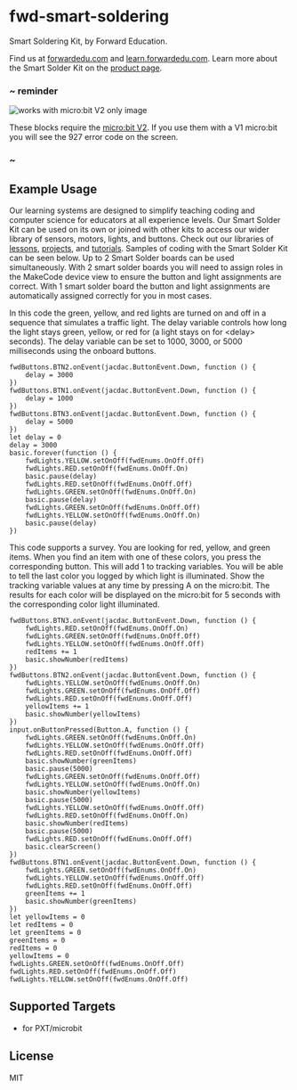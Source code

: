 # fwd-smart-soldering

Smart Soldering Kit, by Forward Education.

Find us at [forwardedu.com](https://forwardedu.com/) and [learn.forwardedu.com](https://learn.forwardedu.com/). Learn more about the Smart Solder Kit on the [product page](https://forwardedu.com/products/smart-learn-to-solder-kit).

### ~ reminder

![works with micro:bit V2 only image](/static/v2/v2-only.png)

These blocks require the [micro:bit V2](/device/v2). If you use them with a V1 micro:bit you will see the 927 error code on the screen.

### ~

## Example Usage

Our learning systems are designed to simplify teaching coding and computer science for educators at all experience levels.
Our Smart Solder Kit can be used on its own or joined with other kits to access our wider library of sensors, motors, lights, and buttons.
Check out our libraries of [lessons](https://learn.forwardedu.com/lesson-library), [projects](https://learn.forwardedu.com/projects/), and [tutorials](https://learn.forwardedu.com/tutorials/).
Samples of coding with the Smart Solder Kit can be seen below. Up to 2 Smart Solder boards can be used simultaneously.
With 2 smart solder boards you will need to assign roles in the MakeCode device view to ensure the button and light assignments are correct.
With 1 smart solder board the button and light assignments are automatically assigned correctly for you in most cases.

In this code the green, yellow, and red lights are turned on and off in a sequence that simulates a traffic light. The delay variable controls how long the light stays green, yellow, or red for (a light stays on for \<delay\> seconds). The delay variable can be set to 1000, 3000, or 5000 milliseconds using the onboard buttons.

```blocks
fwdButtons.BTN2.onEvent(jacdac.ButtonEvent.Down, function () {
    delay = 3000
})
fwdButtons.BTN1.onEvent(jacdac.ButtonEvent.Down, function () {
    delay = 1000
})
fwdButtons.BTN3.onEvent(jacdac.ButtonEvent.Down, function () {
    delay = 5000
})
let delay = 0
delay = 3000
basic.forever(function () {
    fwdLights.YELLOW.setOnOff(fwdEnums.OnOff.Off)
    fwdLights.RED.setOnOff(fwdEnums.OnOff.On)
    basic.pause(delay)
    fwdLights.RED.setOnOff(fwdEnums.OnOff.Off)
    fwdLights.GREEN.setOnOff(fwdEnums.OnOff.On)
    basic.pause(delay)
    fwdLights.GREEN.setOnOff(fwdEnums.OnOff.Off)
    fwdLights.YELLOW.setOnOff(fwdEnums.OnOff.On)
    basic.pause(delay)
})
```

This code supports a survey. You are looking for red, yellow, and green items. When you find an item with one of these colors, you press the corresponding button. This will add 1 to tracking variables. You will be able to tell the last color you logged by which light is illuminated. Show the tracking variable values at any time by pressing A on the micro:bit. The results for each color will be displayed on the micro:bit for 5 seconds with the corresponding color light illuminated.

```blocks
fwdButtons.BTN3.onEvent(jacdac.ButtonEvent.Down, function () {
    fwdLights.RED.setOnOff(fwdEnums.OnOff.On)
    fwdLights.GREEN.setOnOff(fwdEnums.OnOff.Off)
    fwdLights.YELLOW.setOnOff(fwdEnums.OnOff.Off)
    redItems += 1
    basic.showNumber(redItems)
})
fwdButtons.BTN2.onEvent(jacdac.ButtonEvent.Down, function () {
    fwdLights.YELLOW.setOnOff(fwdEnums.OnOff.On)
    fwdLights.GREEN.setOnOff(fwdEnums.OnOff.Off)
    fwdLights.RED.setOnOff(fwdEnums.OnOff.Off)
    yellowItems += 1
    basic.showNumber(yellowItems)
})
input.onButtonPressed(Button.A, function () {
    fwdLights.GREEN.setOnOff(fwdEnums.OnOff.On)
    fwdLights.YELLOW.setOnOff(fwdEnums.OnOff.Off)
    fwdLights.RED.setOnOff(fwdEnums.OnOff.Off)
    basic.showNumber(greenItems)
    basic.pause(5000)
    fwdLights.GREEN.setOnOff(fwdEnums.OnOff.Off)
    fwdLights.YELLOW.setOnOff(fwdEnums.OnOff.On)
    basic.showNumber(yellowItems)
    basic.pause(5000)
    fwdLights.YELLOW.setOnOff(fwdEnums.OnOff.Off)
    fwdLights.RED.setOnOff(fwdEnums.OnOff.On)
    basic.showNumber(redItems)
    basic.pause(5000)
    fwdLights.RED.setOnOff(fwdEnums.OnOff.Off)
    basic.clearScreen()
})
fwdButtons.BTN1.onEvent(jacdac.ButtonEvent.Down, function () {
    fwdLights.GREEN.setOnOff(fwdEnums.OnOff.On)
    fwdLights.YELLOW.setOnOff(fwdEnums.OnOff.Off)
    fwdLights.RED.setOnOff(fwdEnums.OnOff.Off)
    greenItems += 1
    basic.showNumber(greenItems)
})
let yellowItems = 0
let redItems = 0
let greenItems = 0
greenItems = 0
redItems = 0
yellowItems = 0
fwdLights.GREEN.setOnOff(fwdEnums.OnOff.Off)
fwdLights.RED.setOnOff(fwdEnums.OnOff.Off)
fwdLights.YELLOW.setOnOff(fwdEnums.OnOff.Off)
```

## Supported Targets

-   for PXT/microbit

## License

MIT
